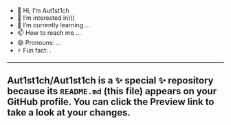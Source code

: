 - 👋 Hi, I’m Aut1st1ch 
- 👀 I’m interested in)))
- 🌱 I’m currently learning ...
- 📫 How to reach me ...
- 😄 Pronouns: ...
- ⚡ Fun fact: .
---
Aut1st1ch/Aut1st1ch is a ✨ special ✨ repository because its `README.md` (this file) appears on your GitHub profile.
You can click the Preview link to take a look at your changes.
---
